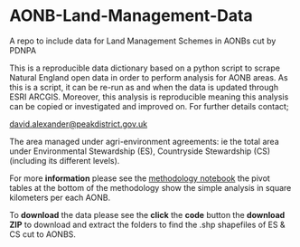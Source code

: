 # AONB-Land-Management-Data
A repo to include data for Land Management Schemes in AONBs cut by PDNPA

This is a reproducible data dictionary based on a python script to scrape Natural England open data in order to perform analysis for AONB areas. As this is a script, it can be re-run as and when the data is updated through ESRI ARCGIS. Moreover, this analysis is reproducible meaning this analysis can be copied or investigated and improved on. For further details contact;

[david.alexander@peakdistrict.gov.uk](mailto:david.alexander@peakdistrict.gov.uk)

The area managed under agri-environment agreements: ie the total area under Environmental Stewardship (ES), Countryside Stewardship (CS) (including its different levels).

For more **information** please see the [methodology notebook](https://github.com/pdnpa/AONB-Land-Management-Data/blob/main/AONB-Notebook.ipynb) the pivot tables at the bottom of the methodology show the simple analysis in square kilometers per each AONB.

To **download** the data please see the  **click** the **code** button the **download ZIP** to download and extract the folders to find the .shp shapefiles of ES & CS cut to AONBS.
